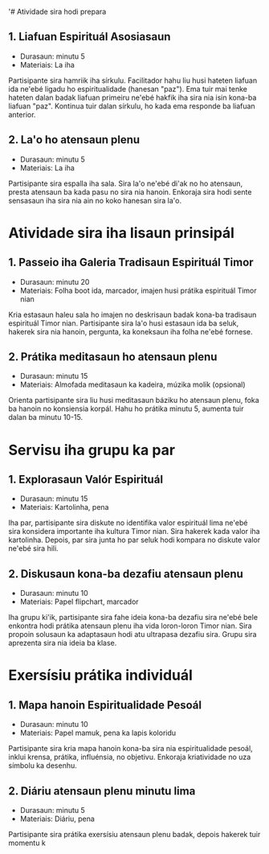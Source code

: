 '# Atividade sira hodi prepara

## 1. Liafuan Espirituál Asosiasaun

- Durasaun: minutu 5
- Materiais: La iha

Partisipante sira hamriik iha sírkulu. Facilitador hahu liu husi hateten liafuan ida ne'ebé ligadu ho espiritualidade (hanesan "paz"). Ema tuir mai tenke hateten dalan badak liafuan primeiru ne'ebé hakfik iha sira nia isin kona-ba liafuan "paz". Kontinua tuir dalan sírkulu, ho kada ema responde ba liafuan anterior.

## 2. La'o ho atensaun plenu

- Durasaun: minutu 5
- Materiais: La iha

Partisipante sira espalla iha sala. Sira la'o ne'ebé di'ak no ho atensaun, presta atensaun ba kada pasu no sira nia hanoin. Enkoraja sira hodi sente sensasaun iha sira nia ain no koko hanesan sira la'o.

# Atividade sira iha lisaun prinsipál

## 1. Passeio iha Galeria Tradisaun Espirituál Timor

- Durasaun: minutu 20
- Materiais: Folha boot ida, marcador, imajen husi prátika espirituál Timor nian

Kria estasaun haleu sala ho imajen no deskrisaun badak kona-ba tradisaun espirituál Timor nian. Partisipante sira la'o husi estasaun ida ba seluk, hakerek sira nia hanoin, pergunta, ka koneksaun iha folha ne'ebé fornese.

## 2. Prátika meditasaun ho atensaun plenu

- Durasaun: minutu 15
- Materiais: Almofada meditasaun ka kadeira, múzika molik (opsional)

Orienta partisipante sira liu husi meditasaun báziku ho atensaun plenu, foka ba hanoin no konsiensia korpál. Hahu ho prátika minutu 5, aumenta tuir dalan ba minutu 10-15.

# Servisu iha grupu ka par

## 1. Explorasaun Valór Espirituál

- Durasaun: minutu 15
- Materiais: Kartolinha, pena

Iha par, partisipante sira diskute no identifika valor espirituál lima ne'ebé sira konsidera importante iha kultura Timor nian. Sira hakerek kada valor iha kartolinha. Depois, par sira junta ho par seluk hodi kompara no diskute valor ne'ebé sira hili.

## 2. Diskusaun kona-ba dezafiu atensaun plenu

- Durasaun: minutu 10
- Materiais: Papel flipchart, marcador

Iha grupu ki'ik, partisipante sira fahe ideia kona-ba dezafiu sira ne'ebé bele enkontra hodi prátika atensaun plenu iha vida loron-loron Timor nian. Sira propoin solusaun ka adaptasaun hodi atu ultrapasa dezafiu sira. Grupu sira aprezenta sira nia ideia ba klase.

# Exersísiu prátika individuál

## 1. Mapa hanoin Espiritualidade Pesoál

- Durasaun: minutu 10
- Materiais: Papel mamuk, pena ka lapis koloridu

Partisipante sira kria mapa hanoin kona-ba sira nia espiritualidade pesoál, inklui krensa, prátika, influénsia, no objetivu. Enkoraja kriatividade no uza símbolu ka desenhu.

## 2. Diáriu atensaun plenu minutu lima

- Durasaun: minutu 5
- Materiais: Diáriu, pena

Partisipante sira prátika exersísiu atensaun plenu badak, depois hakerek tuir momentu k
